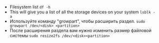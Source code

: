 

* Filesystem list `df -h`
* This will give you a list of all the storage devices on your system `lsblk -a`
* Используйте команду "growpart", чтобы расширить раздел. `sudo growpart /dev/<disk> <partition>`
* После расширения раздела вам нужно изменить размер файловой системы `sudo resize2fs /dev/<disk><partition>`
